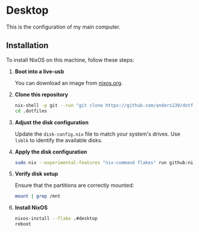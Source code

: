 # Desktop

This is the configuration of my main computer.

## Installation

To install NixOS on this machine, follow these steps:

1. **Boot into a live-usb**

   You can download an image from [nixos.org](https://nixos.org/download.html#nixos-usb).

2. **Clone this repository**

   ```bash
   nix-shell -p git --run "git clone https://github.com/anders130/dotfiles.git .dotfiles"
   cd .dotfiles
   ```

3. **Adjust the disk configuration**

   Update the `disk-config.nix` file to match your system's drives. Use `lsblk` to identify the available disks.

4. **Apply the disk configuration**

   ```bash
   sudo nix --experimental-features "nix-command flakes" run github:nix-community/disko -- --mode disko --flake .#workstation
   ```

5. **Verify disk setup**

   Ensure that the partitions are correctly mounted:

   ```bash
   mount | grep /mnt
   ```

6. **Install NixOS**

   ```bash
   nixos-install --flake .#desktop
   reboot
   ```
